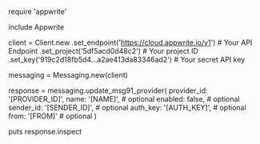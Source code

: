 require 'appwrite'

include Appwrite

client = Client.new
    .set_endpoint('https://cloud.appwrite.io/v1') # Your API Endpoint
    .set_project('5df5acd0d48c2') # Your project ID
    .set_key('919c2d18fb5d4...a2ae413da83346ad2') # Your secret API key

messaging = Messaging.new(client)

response = messaging.update_msg91_provider(
    provider_id: '[PROVIDER_ID]',
    name: '[NAME]', # optional
    enabled: false, # optional
    sender_id: '[SENDER_ID]', # optional
    auth_key: '[AUTH_KEY]', # optional
    from: '[FROM]' # optional
)

puts response.inspect
